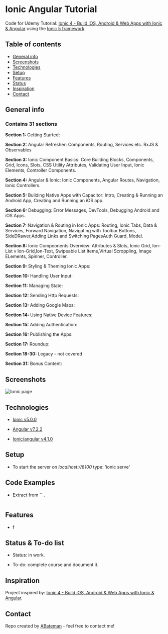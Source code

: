 # Ionic Angular Tutorial

Code for Udemy Tutorial: [Ionic 4 - Build iOS, Android & Web Apps with Ionic & Angular](https://www.udemy.com/ionic-2-the-practical-guide-to-building-ios-android-apps/) using the [Ionic 5 framework](https://ionicframework.com/docs).

## Table of contents

* [General info](#general-info)
* [Screenshots](#screenshots)
* [Technologies](#technologies)
* [Setup](#setup)
* [Features](#features)
* [Status](#status)
* [Inspiration](#inspiration)
* [Contact](#contact)

## General info

### Contains 31 sections

**Section 1:** Getting Started:

**Section 2:** Angular Refresher: Components, Routing, Services etc. RxJS & Observables

**Section 3:** Ionic Component Basics: Core Building Blocks, Components, Grid, Icons, Slots, CSS Utility Attributes, Validating User Input, Ionic Elements, Controller Components.

**Section 4:** Angular & Ionic: Ionic Components, Angular Routes, Navigation, Ionic Controllers.

**Section 5:** Building Native Apps with Capacitor: Intro, Creating & Running an Android App, Creating and Running an iOS app.

**Section 6:** Debugging: Error Messages, DevTools, Debugging Android and iOS Apps.

**Section 7:** Navigation & Routing in Ionic Apps: Routing, Ionic Tabs, Data & Services, Forward Navigation, Navigating with Toolbar Buttons, SideDRawer,Adding Links and Switching PagesAuth Guard, Model.

**Section 8:** Ionic Compoonents Overview: Attributes & Slots, Ionic Grid, Ion-List v Ion-Grid,Ion-Text, Swipeable List Items,Virtual Scroppling, Image ELements, Spinner, Controller.

**Section 9:** Styling & Theming Ionic Apps:

**Section 10:** Handling User Input:

**Section 11:** Managing State:

**Section 12:** Sending Http Requests:

**Section 13:** Adding Google Maps:

**Section 14:** Using Native Device Features:

**Section 15:** Adding Authentication:

**Section 16:** Publishing the Apps:

**Section 17:** Roundup:

**Section 18-30:** Legacy - not covered

**Section 31:** Bonus Content:

## Screenshots

![Ionic page](./img/.png)

## Technologies

* [Ionic v5.0.0](https://ionicframework.com/)

* [Angular v7.2.2](https://angular.io/)

* [Ionic/angular v4.1.0](https://www.npmjs.com/package/@ionic/angular)

## Setup

* To start the server on _localhost://8100_ type: 'ionic serve'

## Code Examples

* Extract from `` .

```typescript

```

## Features

* f

## Status & To-do list

* Status: in work.

* To-do: complete course and document it.

## Inspiration

Project inspired by:
[Ionic 4 - Build iOS, Android & Web Apps with Ionic & Angular](https://www.udemy.com/ionic-2-the-practical-guide-to-building-ios-android-apps/).

## Contact

Repo created by [ABateman](https://www.andrewbateman.org) - feel free to contact me!
